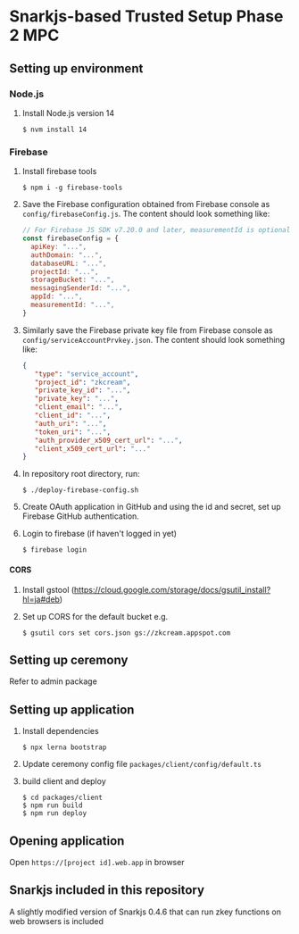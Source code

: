 # Snarkjs-based Trusted Setup Phase 2 MPC

## Setting up environment
### Node.js
1. Install Node.js version 14
   ```shell
   $ nvm install 14
   ```

### Firebase
1. Install firebase tools

   ```shell
   $ npm i -g firebase-tools
   ```

1. Save the Firebase configuration obtained from Firebase console as `config/firebaseConfig.js`. The content should look something like:
   ```javascript
   // For Firebase JS SDK v7.20.0 and later, measurementId is optional
   const firebaseConfig = {
     apiKey: "...",
     authDomain: "...",
     databaseURL: "...",
     projectId: "...",
     storageBucket: "...",
     messagingSenderId: "...",
     appId: "...",
     measurementId: "...",
   }
   ```

1. Similarly save the Firebase private key file from Firebase console as `config/serviceAccountPrvkey.json`. The content should look something like:
   ```json
   {
      "type": "service_account",
      "project_id": "zkcream",
      "private_key_id": "...",
      "private_key": "...",
      "client_email": "...",
      "client_id": "...",
      "auth_uri": "...",
      "token_uri": "...",
      "auth_provider_x509_cert_url": "...",
      "client_x509_cert_url": "..."
   }
   ```

1. In repository root directory, run:
   ```shell
   $ ./deploy-firebase-config.sh
   ```

1. Create OAuth application in GitHub and using the id and secret, set up Firebase GitHub authentication.

1. Login to firebase (if haven't logged in yet)
   ```shell
   $ firebase login
   ```

#### CORS
1. Install gstool (https://cloud.google.com/storage/docs/gsutil_install?hl=ja#deb)

2. Set up CORS for the default bucket e.g.

   ```shell
   $ gsutil cors set cors.json gs://zkcream.appspot.com
   ```

## Setting up ceremony
Refer to admin package

## Setting up application
1. Install dependencies

   ```shell
   $ npx lerna bootstrap
   ```

1. Update ceremony config file `packages/client/config/default.ts`

1. build client and deploy
   ```shell
   $ cd packages/client
   $ npm run build
   $ npm run deploy
   ```

## Opening application
Open `https://[project id].web.app` in browser

## Snarkjs included in this repository
A slightly modified version of Snarkjs 0.4.6 that can run zkey functions on web browsers is included
